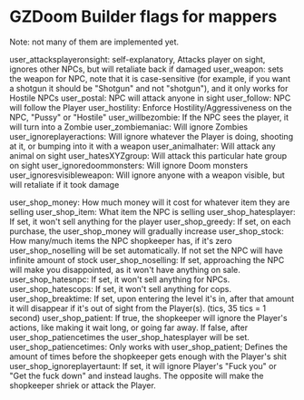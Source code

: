 # GZDoom Builder flags for mappers

Note: not many of them are implemented yet.

user_attacksplayeronsight: self-explanatory, Attacks player on sight, ignores other NPCs, but will retaliate back if damaged
user_weapon: sets the weapon for NPC, note that it is case-sensitive (for example, if you want a shotgun it should be "Shotgun" and not "shotgun"), and it only works for Hostile NPCs
user_postal: NPC will attack anyone in sight
user_follow: NPC will follow the Player
user_hostility: Enforce Hostility/Aggressiveness on the NPC, "Pussy" or "Hostile"
user_willbezombie: If the NPC sees the player, it will turn into a Zombie
user_zombiemaniac: Will ignore Zombies
user_ignoreplayeractions: Will ignore whatever the Player is doing, shooting at it, or bumping into it with a weapon
user_animalhater: Will attack any animal on sight
user_hatesXYZgroup: Will attack this particular hate group on sight
user_ignoredoommonsters: Will ignore Doom monsters
user_ignoresvisibleweapon: Will ignore anyone with a weapon visible, but will retaliate if it took damage 

user_shop_money: How much money will it cost for whatever item they are selling
user_shop_item: What item the NPC is selling
user_shop_hatesplayer: If set, it won't sell anything for the player
user_shop_greedy: If set, on each purchase, the user_shop_money will gradually increase
user_shop_stock: How many/much items the NPC shopkeeper has, if it's zero user_shop_noselling will be set automatically. If not set the NPC will have infinite amount of stock
user_shop_noselling: If set, approaching the NPC will make you disappointed, as it won't have anything on sale.
user_shop_hatesnpc: If set, it won't sell anything for NPCs.
user_shop_hatescops: If set, it won't sell anything for cops.
user_shop_breaktime: If set, upon entering the level it's in, after that amount it will disappear if it's out of sight from the Player(s). (tics, 35 tics = 1 second)
user_shop_patient: If true, the shopkeeper will ignore the Player's actions, like making it wait long, or going far away. If false, after user_shop_patiencetimes the user_shop_hatesplayer will be set.
user_shop_patiencetimes: Only works with user_shop_patient; Defines the amount of times before the shopkeeper gets enough with the Player's shit
user_shop_ignoreplayertaunt: If set, it will ignore Player's "Fuck you" or "Get the fuck down" and instead laughs. The opposite will make the shopkeeper shriek or attack the Player.
